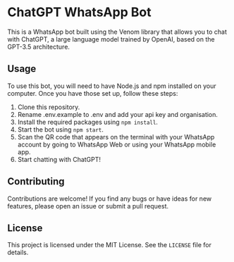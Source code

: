 # ChatGPT WhatsApp Bot

This is a WhatsApp bot built using the Venom library that allows you to chat with ChatGPT, a large language model trained by OpenAI, based on the GPT-3.5 architecture.

## Usage

To use this bot, you will need to have Node.js and npm installed on your computer. Once you have those set up, follow these steps:

1. Clone this repository.
2. Rename .env.example to .env and add your api key and organisation.
3. Install the required packages using `npm install`.
4. Start the bot using `npm start`.
5. Scan the QR code that appears on the terminal with your WhatsApp account by going to WhatsApp Web or using your WhatsApp mobile app.
6. Start chatting with ChatGPT!

## Contributing

Contributions are welcome! If you find any bugs or have ideas for new features, please open an issue or submit a pull request.

## License

This project is licensed under the MIT License. See the `LICENSE` file for details.
